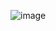 ![image](https://user-images.githubusercontent.com/73323188/173790824-4d322006-c176-42d0-9100-43e60b28b45b.png)

